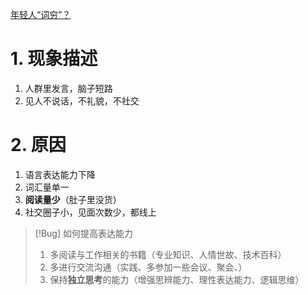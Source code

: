 [年轻人“词穷”？](https://mp.weixin.qq.com/s/WyvvBq77WW1DAK6lTcrhiA)

# 1. 现象描述
1. 人群里发言，脑子短路
2. 见人不说话，不礼貌，不社交

# 2. 原因
1. 语言表达能力下降
2. 词汇量单一
3. **阅读量少**（肚子里没货）
4. 社交圈子小，见面次数少，都线上

>[!Bug] 如何提高表达能力
>1. 多阅读与工作相关的书籍（专业知识、人情世故、技术百科）
>2. 多进行交流沟通（实践、多参加一些会议、聚会、）
>3. 保持**独立思考**的能力（增强思辨能力、理性表达能力、逻辑思维）

